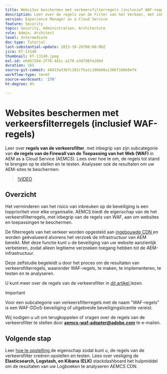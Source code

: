```yaml
---
title: Websites beschermen met verkeersfilterregels (inclusief WAF-regels)
description: Leer over de regels van de Filter van het Verkeer, met inbegrip van zijn subcategorie van de regels van de Firewall van de Toepassing van het Web (WAF). Hoe te om, de regels tot stand te brengen op te stellen en te testen. Analyseer ook de resultaten om uw AEM-sites te beschermen.
version: Experience Manager as a Cloud Service
feature: Security
topic: Security, Administration, Architecture
role: Admin, Architect
level: Intermediate
doc-type: Tutorial
last-substantial-update: 2023-10-26T00:00:00Z
jira: KT-13148
thumbnail: KT-13148.jpeg
exl-id: e6d67204-2f76-441c-a178-a34798fe266d
duration: 165
source-git-commit: 48433a5367c281cf5a1c106b08a1306f1b0e8ef4
workflow-type: tm+mt
source-wordcount: '270'
ht-degree: 0%

---
```


# Websites beschermen met verkeersfilterregels (inclusief WAF-regels)

Leer over **regels van de verkeersfilter**, met inbegrip van zijn subcategorie van **de regels van de Firewall van de Toepassing van het Web (WAF)** in AEM as a Cloud Service (AEMCS). Lees over hoe te om, de regels tot stand te brengen op te stellen en te testen. Analyseer ook de resultaten om uw AEM-sites te beschermen.

>[!VIDEO](https://video.tv.adobe.com/v/3425401?quality=12&learn=on)

## Overzicht

Het verminderen van het risico van inbreuken op de beveiliging is een topprioriteit voor elke organisatie. AEMCS biedt de eigenschap van de het verkeersfilterregels, met inbegrip van de regels van WAF, aan om websites en toepassingen te beschermen.

De filterregels van het verkeer worden opgesteld aan [ ingebouwde CDN ](https://experienceleague.adobe.com/docs/experience-manager-cloud-service/content/implementing/content-delivery/cdn.html) en worden geëvalueerd alvorens het verzoek de infrastructuur van AEM bereikt. Met deze functie kunt u de beveiliging van uw website aanzienlijk verbeteren, zodat alleen legitieme verzoeken toegang hebben tot de AEM-infrastructuur.

Deze zelfstudie begeleidt u door het proces om de resultaten van verkeersfilterregels, waaronder WAF-regels, te maken, te implementeren, te testen en te analyseren.

U kunt meer over de regels van de verkeersfilter in [ dit artikel ](https://experienceleague.adobe.com/docs/experience-manager-cloud-service/content/security/traffic-filter-rules-including-waf.html?lang=en) lezen.

>[!IMPORTANT]
>
> Voor een subcategorie van verkeersfilterregels met de naam &quot;WAF-regels&quot; is een WAF-DDoS-beveiliging of uitgebreide beveiligingslicentie vereist.

Wij nodigen u uit om terugkoppelen of vragen over de regels van de verkeersfilter te stellen door **aemcs-waf-adopter@adobe.com** te e-mailen.

## Volgende stap

Leer [ hoe te opstelling ](./how-to-setup.md) de eigenschap zodat kunt u, de regels van de verkeersfilter creëren opstellen en testen. Lees over vestiging de **Elasticsearch, Logstash, en Kibana (ELK)** stackdashboard het hulpmiddel om de resultaten van uw Logboeken te analyseren AEMCS CDN.


